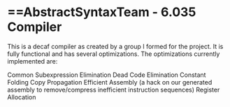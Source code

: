 ==AbstractSyntaxTeam - 6.035 Compiler
==================
This is a decaf compiler as created by a group I formed for the project.
It is fully functional and has several optimizations. The optimizations currently implemented are:

Common Subexpression Elimination
Dead Code Elimination
Constant Folding
Copy Propagation
Efficient Assembly (a hack on our generated assembly to remove/compress inefficient instruction sequences)
Register Allocation
